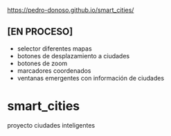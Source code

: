 https://pedro-donoso.github.io/smart_cities/

## [EN PROCESO] 

- selector diferentes mapas
- botones de desplazamiento a ciudades
- botones de zoom
- marcadores coordenados
- ventanas emergentes con información de ciudades

# smart_cities
 proyecto ciudades inteligentes

